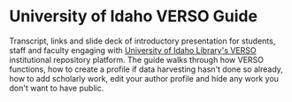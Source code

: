 # University of Idaho VERSO Guide

Transcript, links and slide deck of introductory presentation for students, staff and faculty engaging with [University of Idaho Library's VERSO](https://www.lib.uidaho.edu/verso/) institutional repository platform. The guide walks through how VERSO functions, how to create a profile if data harvesting hasn't done so already, how to add scholarly work, edit your author profile and hide any work you don't want to have public. 